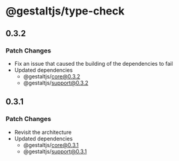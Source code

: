 # @gestaltjs/type-check

## 0.3.2

### Patch Changes

- Fix an issue that caused the building of the dependencies to fail
- Updated dependencies
  - @gestaltjs/core@0.3.2
  - @gestaltjs/support@0.3.2

## 0.3.1

### Patch Changes

- Revisit the architecture
- Updated dependencies
  - @gestaltjs/core@0.3.1
  - @gestaltjs/support@0.3.1
